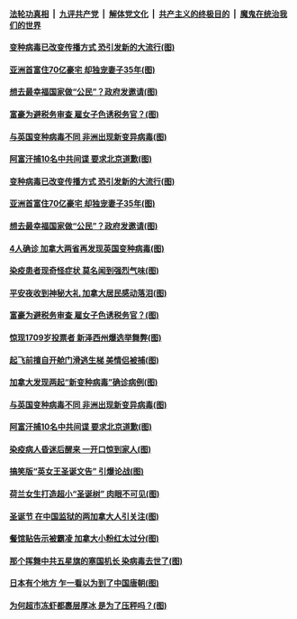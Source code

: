 ####  [法轮功真相](../../../../basic/blob/master/README.md?t=12290402) &nbsp;|&nbsp; [九评共产党](../../../../9ping.md/blob/master/README.md?t=12290402) &nbsp;|&nbsp; [解体党文化](../../../../jtdwh.md/blob/master/README.md?t=12290402)  &nbsp;|&nbsp; [共产主义的终极目的](../../../../gczydzjmd.md/blob/master/README.md?t=12290402) &nbsp;|&nbsp; [魔鬼在统治我们的世界](../../../../mgztzwmdsj.md/blob/master/README.md?t=12290402) 

#### [变种病毒已改变传播方式 恐引发新的大流行(图)](../pages/p3/957338.md?t=12290402) 

#### [亚洲首富住70亿豪宅 却独宠妻子35年(图)](../pages/p3/957336.md?t=12290402) 

#### [想去最幸福国家做“公民”？政府发邀请(图)](../pages/p3/957334.md?t=12290402) 

#### [富豪为避税务审查 雇女子色诱税务官？(图)](../pages/p3/956678.md?t=12290402) 

#### [与英国变种病毒不同 非洲出现新变异病毒(图)](../pages/p3/957167.md?t=12290402) 

#### [阿富汗捕10名中共间谍 要求北京道歉(图)](../pages/p3/957163.md?t=12290402) 

#### [变种病毒已改变传播方式 恐引发新的大流行(图)](../pages/p3/957338.md?t=12290402) 

#### [亚洲首富住70亿豪宅 却独宠妻子35年(图)](../pages/p3/957336.md?t=12290402) 

#### [想去最幸福国家做“公民”？政府发邀请(图)](../pages/p3/957334.md?t=12290402) 

#### [4人确诊 加拿大两省再发现英国变种病毒(图)](../pages/p3/957326.md?t=12290402) 

#### [染疫患者现奇怪症状 莫名闻到强烈气味(图)](../pages/p3/957318.md?t=12290402) 

#### [平安夜收到神秘大礼 加拿大居民感动落泪(图)](../pages/p3/957277.md?t=12290402) 

#### [富豪为避税务审查 雇女子色诱税务官？(图)](../pages/p3/956678.md?t=12290402) 

#### [惊现1709岁投票者 新泽西州爆选举舞弊(图)](../pages/p3/957187.md?t=12290402) 

#### [起飞前擅自开舱门滑逃生梯 美情侣被捕(图)](../pages/p3/957180.md?t=12290402) 

#### [加拿大发现两起“新变种病毒”确诊病例(图)](../pages/p3/957176.md?t=12290402) 

#### [与英国变种病毒不同 非洲出现新变异病毒(图)](../pages/p3/957167.md?t=12290402) 

#### [阿富汗捕10名中共间谍 要求北京道歉(图)](../pages/p3/957163.md?t=12290402) 

#### [染疫病人昏迷后醒来 一开口惊到家人(图)](../pages/p3/957156.md?t=12290402) 

#### [搞笑版“英女王圣诞文告” 引爆论战(图)](../pages/p3/957153.md?t=12290402) 

#### [荷兰女生打造超小“圣诞树” 肉眼不可见(图)](../pages/p3/957066.md?t=12290402) 

#### [圣诞节 在中国监狱的两加拿大人引关注(图)](../pages/p3/957063.md?t=12290402) 

#### [餐馆贴告示被霸凌 加拿大小粉红太过分(图)](../pages/p3/957060.md?t=12290402) 

#### [那个挥舞中共五星旗的塞国机长 染病毒去世了(图)](../pages/p3/957044.md?t=12290402) 

#### [日本有个地方 乍一看以为到了中国唐朝(图)](../pages/p3/956949.md?t=12290402) 

#### [为何超市冻虾都裹层厚冰 是为了压秤吗？(图)](../pages/p3/956609.md?t=12290402) 

